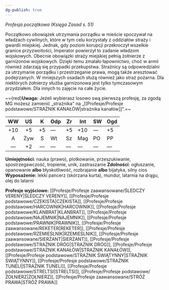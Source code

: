 ```yaml
---
dg-publish: true
---
```

*Profesja początkowa (Księga Zasad s. 51)*

Początkowo obowiązek utrzymania porządku w mieście spoczywał na władzach cywilnych, które w tym celu korzystały z oddziałów straży i gwardii miejskiej. Jednak, gdy poziom korupcji przekroczył wszelkie granice przyzwoitości, Imperator powierzył to zadanie władzom wojskowych. Obecnie obowiązki straży miejskiej pełnią żołnierze z garnizonów wojskowych. Dzięki temu zmalało łapownictwo, choć w armii również zdarzają się przypadki przekupstwa. Strażnicy są odpowiedzialni za utrzymanie porządku i przestrzeganie prawa, mogą także aresztować podejrzanych. W mniejszych osadach służą również jako straż pożarna. Dla niektórych żołnierzy służba garnizonowa jest tylko tymczasowym przydziałem. Dla innych to zajęcie na całe życie.

~={red}**Uwaga:** Jeżeli wybierasz losowo swą pierwszą profesję, za zgodą MG możesz zamienić „strażnika" na „[[Profesje/Profesje podstawowe/STRAŻNIK KANAŁÓW\|strażnika kanałów]]".=~

| WW  | US  |  K  | Odp | Zr  | Int | SW  | Ogd |
| :-: | :-: | :-: | --- | --- | --- | --- | --- |
| +10 | +5  | +5  | —   | +5  | +10 | —   | +5  |
|  A  | Żyw |  S  | Wt  | Sz  | Mag | PO  | PP  |
|  —  | +2  |  —  | —   | —   | —   | —   | —   |

**Umiejętności**: nauka (prawo), plotkowanie, przeszukiwanie, spostrzegawczość, tropienie, unik, zastraszanie
**Zdolności**: ogłuszanie, opanowanie **albo** błyskotliwość, rozbrajanie **albo** bijatyka, silny cios
**Wyposażenie:** lekki pancerz (skórzana kurta), mundur, latarnia na drągu, olej do latarni

**Profesje wyjściowe:** [[Profesje/Profesje zaawansowane/ŚLEDCZY VERENY\|ŚLEDCZY VERENY]],  [[Profesje/Profesje podstawowe/CZEKISTA\|CZEKISTA]], [[Profesje/Profesje podstawowe/HARCOWNIK\|HARCOWNIK]], [[Profesje/Profesje podstawowe/KLANBRAT\|KLANBRAT]], [[Profesje/Profesje podstawowe/NAJEMNIK\|NAJEMNIK]], [[Profesje/Profesje podstawowe/PRAWNIK\|PRAWNIK]], [[Profesje/Profesje zaawansowane/REKETER\|REKETER]], [[Profesje/Profesje podstawowe/RZEMIEŚLNIK\|RZEMIEŚLNIK]], [[Profesje/Profesje zaawansowane/SIERŻANT\|SIERŻANT]], [[Profesje/Profesje podstawowe/STRAŻNIK DRÓG\|STRAŻNIK DRÓG]], [[Profesje/Profesje podstawowe/STRAŻNIK KANAŁÓW\|STRAŻNIK KANAŁÓW]], [[Profesje/Profesje podstawowe/STRAŻNIK ŚWIĄTYNNY\|STRAŻNIK ŚWIĄTYNNY]], [[Profesje/Profesje podstawowe/STRAŻNIK TUNELI\|STRAŻNIK TUNELI]], [[Profesje/Profesje podstawowe/STRELTSI\|STRELTSI]], [[Profesje/Profesje podstawowe/ŻOŁNIERZ\|ŻOŁNIERZ]], [[Profesje/Profesje zaawansowane/STRÓŻ PRAWA\|STRÓŻ PRAWA]]
